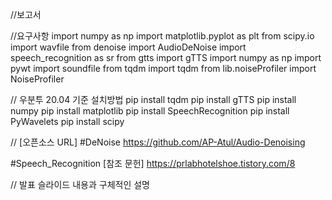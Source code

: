 //보고서

//요구사항
import numpy as np
import matplotlib.pyplot as plt
from scipy.io import wavfile
from denoise import AudioDeNoise
import speech_recognition as sr
from gtts import gTTS
import numpy as np
import pywt
import soundfile
from tqdm import tqdm
from lib.noiseProfiler import NoiseProfiler


// 우분투 20.04 기준 설치방법
pip install tqdm
pip install gTTS
pip install numpy
pip install matplotlib
pip install SpeechRecognition
pip install PyWavelets
pip install scipy


// [오픈소스 URL]
#DeNoise
https://github.com/AP-Atul/Audio-Denoising

#Speech_Recognition
[참조 문헌]
https://prlabhotelshoe.tistory.com/8

// 발표 슬라이드 내용과 구체적인 설명
